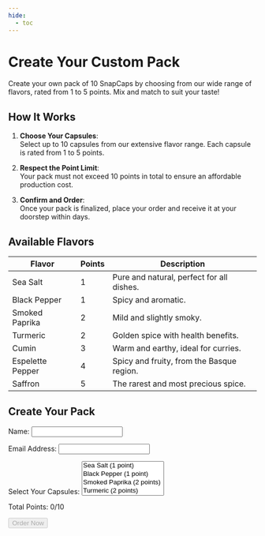 ```yaml
---
hide:
  - toc
---
```


# Create Your Custom Pack

Create your own pack of 10 SnapCaps by choosing from our wide range of flavors, rated from 1 to 5 points. Mix and match to suit your taste!

## How It Works

1. **Choose Your Capsules**:  
   Select up to 10 capsules from our extensive flavor range. Each capsule is rated from 1 to 5 points.

2. **Respect the Point Limit**:  
   Your pack must not exceed 10 points in total to ensure an affordable production cost.

3. **Confirm and Order**:  
   Once your pack is finalized, place your order and receive it at your doorstep within days.

## Available Flavors

| Flavor               | Points | Description                          |
|-----------------------|--------|--------------------------------------|
| Sea Salt             | 1      | Pure and natural, perfect for all dishes. |
| Black Pepper         | 1      | Spicy and aromatic.                 |
| Smoked Paprika       | 2      | Mild and slightly smoky.            |
| Turmeric             | 2      | Golden spice with health benefits.  |
| Cumin                | 3      | Warm and earthy, ideal for curries. |
| Espelette Pepper     | 4      | Spicy and fruity, from the Basque region. |
| Saffron              | 5      | The rarest and most precious spice. |

## Create Your Pack

<form action="https://formspree.io/f/your-form-id" method="POST">
  <label for="name">Name:</label>
  <input type="text" id="name" name="name" required>

  <label for="email">Email Address:</label>
  <input type="email" id="email" name="email" required>

  <label for="capsules">Select Your Capsules:</label>
  <select id="capsules" name="capsules" multiple required>
    <option value="sea_salt" data-points="1">Sea Salt (1 point)</option>
    <option value="black_pepper" data-points="1">Black Pepper (1 point)</option>
    <option value="smoked_paprika" data-points="2">Smoked Paprika (2 points)</option>
    <option value="turmeric" data-points="2">Turmeric (2 points)</option>
    <option value="cumin" data-points="3">Cumin (3 points)</option>
    <option value="espelette_pepper" data-points="4">Espelette Pepper (4 points)</option>
    <option value="saffron" data-points="5">Saffron (5 points)</option>
  </select>

  <p>Total Points: <span id="total-points">0</span>/10</p>

  <button type="submit" id="submit-button" disabled>Order Now</button>
</form>

<script>
  const select = document.getElementById('capsules');
  const totalPointsDisplay = document.getElementById('total-points');
  const submitButton = document.getElementById('submit-button');

  let totalPoints = 0;

  select.addEventListener('change', (event) => {
    totalPoints = Array.from(event.target.selectedOptions)
      .reduce((sum, option) => sum + parseInt(option.dataset.points), 0);
    totalPointsDisplay.textContent = totalPoints;

    if (totalPoints <= 10) {
      submitButton.disabled = false;
    } else {
      submitButton.disabled = true;
    }
  });
</script>